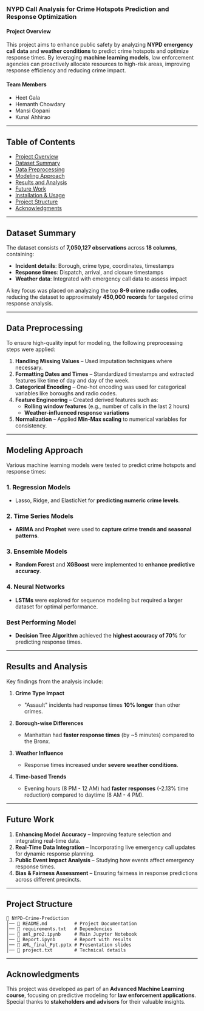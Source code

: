 ### **NYPD Call Analysis for Crime Hotspots Prediction and Response Optimization**

#### **Project Overview**
This project aims to enhance public safety by analyzing **NYPD emergency call data** and **weather conditions** to predict crime hotspots and optimize response times. By leveraging **machine learning models**, law enforcement agencies can proactively allocate resources to high-risk areas, improving response efficiency and reducing crime impact.

#### **Team Members**
- Heet Gala
- Hemanth Chowdary
- Mansi Gopani
- Kunal Ahhirao

---

## **Table of Contents**
- [Project Overview](#project-overview)
- [Dataset Summary](#dataset-summary)
- [Data Preprocessing](#data-preprocessing)
- [Modeling Approach](#modeling-approach)
- [Results and Analysis](#results-and-analysis)
- [Future Work](#future-work)
- [Installation & Usage](#installation--usage)
- [Project Structure](#project-structure)
- [Acknowledgments](#acknowledgments)

---

## **Dataset Summary**
The dataset consists of **7,050,127 observations** across **18 columns**, containing:
- **Incident details**: Borough, crime type, coordinates, timestamps
- **Response times**: Dispatch, arrival, and closure timestamps
- **Weather data**: Integrated with emergency call data to assess impact

A key focus was placed on analyzing the top **8-9 crime radio codes**, reducing the dataset to approximately **450,000 records** for targeted crime response analysis.

---

## **Data Preprocessing**
To ensure high-quality input for modeling, the following preprocessing steps were applied:

1. **Handling Missing Values** – Used imputation techniques where necessary.
2. **Formatting Dates and Times** – Standardized timestamps and extracted features like time of day and day of the week.
3. **Categorical Encoding** – One-hot encoding was used for categorical variables like boroughs and radio codes.
4. **Feature Engineering** – Created derived features such as:
   - **Rolling window features** (e.g., number of calls in the last 2 hours)
   - **Weather-influenced response variations**
5. **Normalization** – Applied **Min-Max scaling** to numerical variables for consistency.

---

## **Modeling Approach**
Various machine learning models were tested to predict crime hotspots and response times:

### **1. Regression Models**
- Lasso, Ridge, and ElasticNet for **predicting numeric crime levels**.

### **2. Time Series Models**
- **ARIMA** and **Prophet** were used to **capture crime trends and seasonal patterns**.

### **3. Ensemble Models**
- **Random Forest** and **XGBoost** were implemented to **enhance predictive accuracy**.

### **4. Neural Networks**
- **LSTMs** were explored for sequence modeling but required a larger dataset for optimal performance.

### **Best Performing Model**
- **Decision Tree Algorithm** achieved the **highest accuracy of 70%** for predicting response times.

---

## **Results and Analysis**
Key findings from the analysis include:

1. **Crime Type Impact**
   - "Assault" incidents had response times **10% longer** than other crimes.

2. **Borough-wise Differences**
   - Manhattan had **faster response times** (by ~5 minutes) compared to the Bronx.

3. **Weather Influence**
   - Response times increased under **severe weather conditions**.

4. **Time-based Trends**
   - Evening hours (8 PM - 12 AM) had **faster responses** (-2.13% time reduction) compared to daytime (8 AM - 4 PM).

---

## **Future Work**
1. **Enhancing Model Accuracy** – Improving feature selection and integrating real-time data.
2. **Real-Time Data Integration** – Incorporating live emergency call updates for dynamic response planning.
3. **Public Event Impact Analysis** – Studying how events affect emergency response times.
4. **Bias & Fairness Assessment** – Ensuring fairness in response predictions across different precincts.

---

## **Project Structure**
```
📂 NYPD-Crime-Prediction
│── 📄 README.md          # Project Documentation
│── 📄 requirements.txt   # Dependencies
│── 📄 aml_pro2.ipynb     # Main Jupyter Notebook
│── 📄 Report.ipynb       # Report with results
│── 📄 AML_final_Ppt.pptx # Presentation slides
│── 📄 project.txt        # Technical details
```

---

## **Acknowledgments**
This project was developed as part of an **Advanced Machine Learning course**, focusing on predictive modeling for **law enforcement applications**. Special thanks to **stakeholders and advisors** for their valuable insights.
